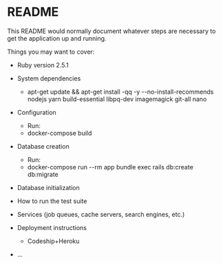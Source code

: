 # README

This README would normally document whatever steps are necessary to get the
application up and running.

Things you may want to cover:

* Ruby version 2.5.1

* System dependencies
    * apt-get update && apt-get install -qq -y --no-install-recommends \
nodejs yarn build-essential libpq-dev imagemagick git-all nano
* Configuration
    * Run:
    * docker-compose build
* Database creation
    * Run:
    * docker-compose run --rm app bundle exec rails db:create db:migrate
* Database initialization
    
* How to run the test suite

* Services (job queues, cache servers, search engines, etc.)

* Deployment instructions
    * Codeship+Heroku

* ...
